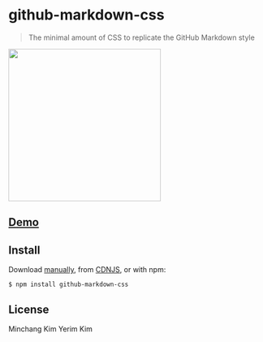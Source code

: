 # github-markdown-css

> The minimal amount of CSS to replicate the GitHub Markdown style

[<img src="https://cloud.githubusercontent.com/assets/170270/5219062/f22a978c-7685-11e4-8316-af25b6c89bc0.png" width="300">](http://sindresorhus.com/github-markdown-css)

## [Demo](http://sindresorhus.com/github-markdown-css)


## Install

Download [manually](https://raw.githubusercontent.com/sindresorhus/github-markdown-css/gh-pages/github-markdown.css), from [CDNJS](https://cdnjs.com/libraries/github-markdown-css), or with npm:

```
$ npm install github-markdown-css
```


## License

Minchang Kim
Yerim Kim
